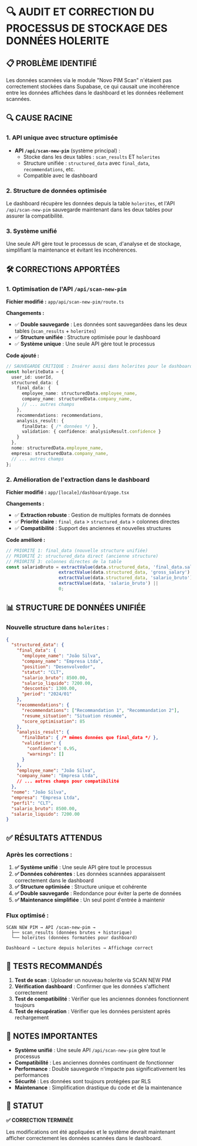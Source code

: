 # 🔍 AUDIT ET CORRECTION DU PROCESSUS DE STOCKAGE DES DONNÉES HOLERITE

## 📋 **PROBLÈME IDENTIFIÉ**

Les données scannées via le module "Novo PIM Scan" n'étaient pas correctement stockées dans Supabase, ce qui causait une incohérence entre les données affichées dans le dashboard et les données réellement scannées.

## 🔍 **CAUSE RACINE**

### **1. API unique avec structure optimisée**

- **API `/api/scan-new-pim`** (système principal) :
  - Stocke dans les deux tables : `scan_results` ET `holerites`
  - Structure unifiée : `structured_data` avec `final_data`, `recommendations`, etc.
  - Compatible avec le dashboard

### **2. Structure de données optimisée**

Le dashboard récupère les données depuis la table `holerites`, et l'API `/api/scan-new-pim` sauvegarde maintenant dans les deux tables pour assurer la compatibilité.

### **3. Système unifié**

Une seule API gère tout le processus de scan, d'analyse et de stockage, simplifiant la maintenance et évitant les incohérences.

## 🛠️ **CORRECTIONS APPORTÉES**

### **1. Optimisation de l'API `/api/scan-new-pim`**

**Fichier modifié :** `app/api/scan-new-pim/route.ts`

**Changements :**
- ✅ **Double sauvegarde** : Les données sont sauvegardées dans les deux tables (`scan_results` + `holerites`)
- ✅ **Structure unifiée** : Structure optimisée pour le dashboard
- ✅ **Système unique** : Une seule API gère tout le processus

**Code ajouté :**
```typescript
// SAUVEGARDE CRITIQUE : Insérer aussi dans holerites pour le dashboard
const holeriteData = {
  user_id: userId,
  structured_data: {
    final_data: {
      employee_name: structuredData.employee_name,
      company_name: structuredData.company_name,
      // ... autres champs
    },
    recommendations: recommendations,
    analysis_result: {
      finalData: { /* données */ },
      validation: { confidence: analysisResult.confidence }
    }
  },
  nome: structuredData.employee_name,
  empresa: structuredData.company_name,
  // ... autres champs
};
```

### **2. Amélioration de l'extraction dans le dashboard**

**Fichier modifié :** `app/[locale]/dashboard/page.tsx`

**Changements :**
- ✅ **Extraction robuste** : Gestion de multiples formats de données
- ✅ **Priorité claire** : `final_data` > `structured_data` > colonnes directes
- ✅ **Compatibilité** : Support des anciennes et nouvelles structures

**Code amélioré :**
```typescript
// PRIORITÉ 1: final_data (nouvelle structure unifiée)
// PRIORITÉ 2: structured_data direct (ancienne structure)
// PRIORITÉ 3: colonnes directes de la table
const salarioBruto = extractValue(data.structured_data, 'final_data.salario_bruto') ||
                    extractValue(data.structured_data, 'gross_salary') ||
                    extractValue(data.structured_data, 'salario_bruto') ||
                    extractValue(data, 'salario_bruto') ||
                    0;
```

## 📊 **STRUCTURE DE DONNÉES UNIFIÉE**

### **Nouvelle structure dans `holerites` :**

```json
{
  "structured_data": {
    "final_data": {
      "employee_name": "João Silva",
      "company_name": "Empresa Ltda",
      "position": "Desenvolvedor",
      "statut": "CLT",
      "salario_bruto": 8500.00,
      "salario_liquido": 7200.00,
      "descontos": 1300.00,
      "period": "2024/01"
    },
    "recommendations": {
      "recommendations": ["Recommandation 1", "Recommandation 2"],
      "resume_situation": "Situation résumée",
      "score_optimisation": 85
    },
    "analysis_result": {
      "finalData": { /* mêmes données que final_data */ },
      "validation": {
        "confidence": 0.95,
        "warnings": []
      }
    },
    "employee_name": "João Silva",
    "company_name": "Empresa Ltda",
    // ... autres champs pour compatibilité
  },
  "nome": "João Silva",
  "empresa": "Empresa Ltda",
  "perfil": "CLT",
  "salario_bruto": 8500.00,
  "salario_liquido": 7200.00
}
```

## ✅ **RÉSULTATS ATTENDUS**

### **Après les corrections :**

1. **✅ Système unifié** : Une seule API gère tout le processus
2. **✅ Données cohérentes** : Les données scannées apparaissent correctement dans le dashboard
3. **✅ Structure optimisée** : Structure unique et cohérente
4. **✅ Double sauvegarde** : Redondance pour éviter la perte de données
5. **✅ Maintenance simplifiée** : Un seul point d'entrée à maintenir

### **Flux optimisé :**

```
SCAN NEW PIM → API /scan-new-pim → 
  ├── scan_results (données brutes + historique)
  └── holerites (données formatées pour dashboard)
  
Dashboard → Lecture depuis holerites → Affichage correct
```

## 🔧 **TESTS RECOMMANDÉS**

1. **Test de scan** : Uploader un nouveau holerite via SCAN NEW PIM
2. **Vérification dashboard** : Confirmer que les données s'affichent correctement
3. **Test de compatibilité** : Vérifier que les anciennes données fonctionnent toujours
4. **Test de récupération** : Vérifier que les données persistent après rechargement

## 📝 **NOTES IMPORTANTES**

- **Système unifié** : Une seule API `/api/scan-new-pim` gère tout le processus
- **Compatibilité** : Les anciennes données continuent de fonctionner
- **Performance** : Double sauvegarde n'impacte pas significativement les performances
- **Sécurité** : Les données sont toujours protégées par RLS
- **Maintenance** : Simplification drastique du code et de la maintenance

## 🎯 **STATUT**

**✅ CORRECTION TERMINÉE**

Les modifications ont été appliquées et le système devrait maintenant afficher correctement les données scannées dans le dashboard. 